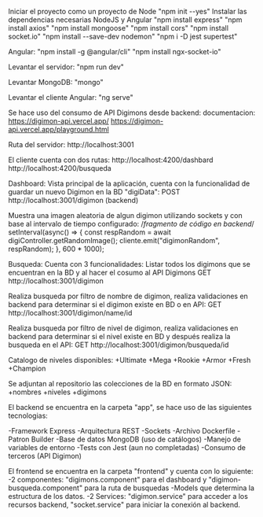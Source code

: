 Iniciar el proyecto como un proyecto de Node "npm init --yes" 
Instalar las dependencias necesarias NodeJS y Angular 
"npm install express" 
"npm install axios" 
"npm install mongoose" 
"npm install cors" 
"npm install socket.io" 
"npm install --save-dev nodemon" 
"npm i -D jest supertest"

Angular: 
"npm install -g @angular/cli" 
"npm install ngx-socket-io"

Levantar el servidor: 
"npm run dev"

Levantar MongoDB: 
"mongo"

Levantar el cliente Angular: 
"ng serve"

Se hace uso del consumo de API Digimons desde backend: 
documentacion: https://digimon-api.vercel.app/ 
https://digimon-api.vercel.app/playground.html

Ruta del servidor: 
http://localhost:3001

El cliente cuenta con dos rutas: 
http://localhost:4200/dashbard 
http://localhost:4200/busqueda

Dashboard: Vista principal de la aplicación, cuenta con la funcionalidad de guardar un nuevo Digimon en la BD "digiData": 
POST http://localhost:3001/digimon (backend)

Muestra una imagen aleatoria de algun digimon utilizando sockets y con base al intervalo de tiempo configurado: 
/*fragmento de código en backend*/
setInterval(async() => { const respRandom = await digiController.getRandomImage(); cliente.emit("digimonRandom", respRandom); }, 600 * 1000);

Busqueda: 
Cuenta con 3 funcionalidades: 
Listar todos los digimons que se encuentran en la BD y al hacer el cosumo al API Digimons
GET http://localhost:3001/digimon

Realiza busqueda por filtro de nombre de digimon, realiza validaciones en backend para determinar si el digimon existe en BD o en API: 
GET http://localhost:3001/digimon/name/id

Realiza busqueda por filtro de nivel de digimon, realiza validaciones en backend para determinar si el nivel existe en BD y después realiza la busqueda en el API: 
GET http://localhost:3001/digimon/busqueda/id

Catalogo de niveles disponibles: 
+Ultimate 
+Mega 
+Rookie 
+Armor 
+Fresh 
+Champion

Se adjuntan al repositorio las colecciones de la BD en formato JSON: 
+nombres 
+niveles 
+digimons

El backend se encuentra en la carpeta "app", se hace uso de las siguientes tecnologias:

-Framework Express 
-Arquitectura REST 
-Sockets 
-Archivo Dockerfile 
-Patron Builder 
-Base de datos MongoDB (uso de catálogos) 
-Manejo de variables de entorno 
-Tests con Jest (aun no completadas) 
-Consumo de terceros (API Digimon)

El frontend se encuentra en la carpeta "frontend" y cuenta con lo siguiente: 
-2 componentes: "digimons.component" para el dashboard y "digimon-busqueda.component" para la ruta de busquedas 
-Models que determina la estructura de los datos. 
-2 Services: "digimon.service" para acceder a los recursos backend, "socket.service" para iniciar la conexión al backend.

